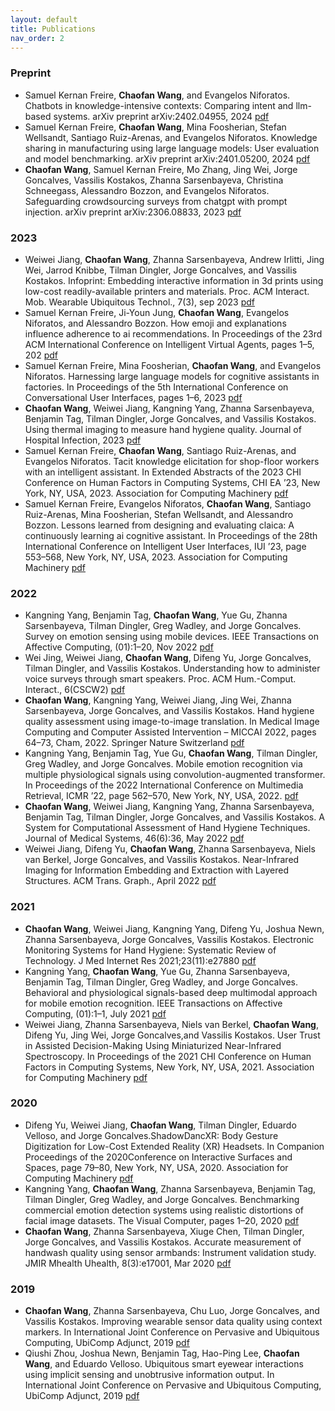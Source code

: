 ```yaml
---
layout: default
title: Publications
nav_order: 2
---
```


### Preprint
- Samuel Kernan Freire, **Chaofan Wang**, and Evangelos Niforatos. Chatbots in knowledge-intensive contexts: Comparing intent and llm-based systems. arXiv preprint arXiv:2402.04955, 2024 [pdf](https://arxiv.org/abs/2402.04955)
- Samuel Kernan Freire, **Chaofan Wang**, Mina Foosherian, Stefan Wellsandt, Santiago Ruiz-Arenas, and Evangelos Niforatos. Knowledge sharing in manufacturing using large language models: User evaluation and model benchmarking. arXiv preprint arXiv:2401.05200, 2024 [pdf](https://arxiv.org/abs/2401.05200)
- **Chaofan Wang**, Samuel Kernan Freire, Mo Zhang, Jing Wei, Jorge Goncalves, Vassilis Kostakos, Zhanna Sarsenbayeva, Christina Schneegass, Alessandro Bozzon, and Evangelos Niforatos. Safeguarding crowdsourcing surveys from chatgpt with prompt injection. arXiv preprint arXiv:2306.08833, 2023 [pdf](https://arxiv.org/abs/2306.08833)

### 2023
- Weiwei Jiang, **Chaofan Wang**, Zhanna Sarsenbayeva, Andrew Irlitti, Jing Wei, Jarrod Knibbe, Tilman Dingler, Jorge Goncalves, and Vassilis Kostakos. Infoprint: Embedding interactive information in 3d prints using low-cost readily-available printers and materials. Proc. ACM Interact. Mob. Wearable Ubiquitous Technol., 7(3), sep 2023 [pdf](https://dl.acm.org/doi/10.1145/3610933)
- Samuel Kernan Freire, Ji-Youn Jung, **Chaofan Wang**, Evangelos Niforatos, and Alessandro Bozzon. How emoji and explanations influence adherence to ai recommendations. In Proceedings of the 23rd ACM International Conference on Intelligent Virtual Agents, pages 1–5, 202 [pdf](https://dl.acm.org/doi/10.1145/3570945.3607300)
- Samuel Kernan Freire, Mina Foosherian, **Chaofan Wang**, and Evangelos Niforatos. Harnessing large language models for cognitive assistants in factories. In Proceedings of the 5th International Conference on Conversational User Interfaces, pages 1–6, 2023 [pdf](https://dl.acm.org/doi/fullHtml/10.1145/3571884.3604313)
- **Chaofan Wang**, Weiwei Jiang, Kangning Yang, Zhanna Sarsenbayeva, Benjamin Tag, Tilman Dingler, Jorge Goncalves, and Vassilis Kostakos. Using thermal imaging to measure hand hygiene quality. Journal of Hospital Infection, 2023 [pdf](https://www.sciencedirect.com/science/article/pii/S0195670123001718)
- Samuel Kernan Freire, **Chaofan Wang**, Santiago Ruiz-Arenas, and Evangelos Niforatos. Tacit knowledge elicitation for shop-floor workers with an intelligent assistant. In Extended Abstracts of the 2023 CHI Conference on Human Factors in Computing Systems, CHI EA ’23, New York, NY, USA, 2023. Association for Computing Machinery [pdf](https://dl.acm.org/doi/fullHtml/10.1145/3544549.3585755)
- Samuel Kernan Freire, Evangelos Niforatos, **Chaofan Wang**, Santiago Ruiz-Arenas, Mina Foosherian, Stefan Wellsandt, and Alessandro Bozzon. Lessons learned from designing and evaluating claica: A continuously learning ai cognitive assistant. In Proceedings of the 28th International Conference on Intelligent User Interfaces, IUI ’23, page 553–568, New York, NY, USA, 2023. Association for Computing Machinery [pdf](https://dl.acm.org/doi/abs/10.1145/3581641.3584042)

### 2022
- Kangning Yang, Benjamin Tag, **Chaofan Wang**, Yue Gu, Zhanna Sarsenbayeva, Tilman Dingler, Greg Wadley, and Jorge Goncalves. Survey on emotion sensing using mobile devices. IEEE Transactions on Affective Computing, (01):1–20, Nov 2022 [pdf](https://ieeexplore.ieee.org/document/9942293/)
- Wei Jing, Weiwei Jiang, **Chaofan Wang**, Difeng Yu, Jorge Goncalves, Tilman Dingler, and Vassilis Kostakos. Understanding how to administer voice surveys through smart speakers. Proc. ACM Hum.-Comput. Interact., 6(CSCW2) [pdf](https://dl.acm.org/doi/10.1145/3555606)
- **Chaofan Wang**, Kangning Yang, Weiwei Jiang, Jing Wei, Zhanna Sarsenbayeva, Jorge Goncalves, and Vassilis Kostakos. Hand hygiene quality assessment using image-to-image translation. In Medical Image Computing and Computer Assisted Intervention – MICCAI 2022, pages 64–73, Cham, 2022. Springer Nature Switzerland [pdf](https://link.springer.com/chapter/10.1007/978-3-031-16449-1_7)
- Kangning Yang, Benjamin Tag, Yue Gu, **Chaofan Wang**, Tilman Dingler, Greg Wadley, and Jorge Goncalves. Mobile emotion recognition via multiple physiological signals using convolution-augmented transformer. In Proceedings of the 2022 International Conference on Multimedia Retrieval, ICMR ’22, page 562–570, New York, NY, USA, 2022. [pdf](https://dl.acm.org/doi/10.1145/3512527.3531385)
- **Chaofan Wang**, Weiwei Jiang, Kangning Yang, Zhanna Sarsenbayeva, Benjamin Tag, Tilman Dingler, Jorge Goncalves, and Vassilis Kostakos. A System for Computational Assessment of Hand Hygiene Techniques. Journal of Medical Systems, 46(6):36, May 2022 [pdf](https://link.springer.com/article/10.1007/s10916-022-01817-z)
- Weiwei Jiang, Difeng Yu, **Chaofan Wang**, Zhanna Sarsenbayeva, Niels van Berkel, Jorge Goncalves, and Vassilis Kostakos. Near-Infrared Imaging for Information Embedding and Extraction with Layered Structures. ACM Trans. Graph., April 2022 [pdf](https://dl.acm.org/doi/abs/10.1145/3533426)

### 2021
- **Chaofan Wang**, Weiwei Jiang, Kangning Yang, Difeng Yu, Joshua Newn, Zhanna Sarsenbayeva, Jorge Goncalves, Vassilis Kostakos. Electronic Monitoring Systems for Hand Hygiene: Systematic Review of Technology. J Med Internet Res 2021;23(11):e27880 [pdf](https://www.jmir.org/2021/11/e27880)
- Kangning Yang, **Chaofan Wang**, Yue Gu, Zhanna Sarsenbayeva, Benjamin Tag, Tilman Dingler, Greg Wadley, and Jorge Goncalves. Behavioral and physiological signals-based deep multimodal approach for mobile emotion recognition. IEEE Transactions on Affective Computing, (01):1–1, July 2021 [pdf](https://ieeexplore.ieee.org/document/9502508)
- Weiwei Jiang, Zhanna Sarsenbayeva, Niels van Berkel, **Chaofan Wang**, Difeng Yu, Jing Wei, Jorge Goncalves,and Vassilis Kostakos. User Trust in Assisted Decision-Making Using Miniaturized Near-Infrared Spectroscopy. In Proceedings of the 2021 CHI Conference on Human Factors in Computing Systems, New York, NY, USA, 2021. Association for Computing Machinery [pdf](https://dl.acm.org/doi/abs/10.1145/3411764.3445710)

### 2020
- Difeng Yu, Weiwei Jiang, **Chaofan Wang**, Tilman Dingler, Eduardo Velloso, and Jorge Goncalves.ShadowDancXR: Body Gesture Digitization for Low-Cost Extended Reality (XR) Headsets. In Companion Proceedings of the 2020Conference on Interactive Surfaces and Spaces, page 79–80, New York, NY, USA, 2020. Association for Computing Machinery [pdf](https://dl.acm.org/doi/10.1145/3380867.3426222)
- Kangning Yang, **Chaofan Wang**, Zhanna Sarsenbayeva, Benjamin Tag, Tilman Dingler, Greg Wadley, and Jorge Goncalves. Benchmarking commercial emotion detection systems using realistic distortions of facial image datasets. The Visual Computer, pages 1–20, 2020 [pdf](https://link.springer.com/article/10.1007/s00371-020-01881-x)
- **Chaofan Wang**, Zhanna Sarsenbayeva, Xiuge Chen, Tilman Dingler, Jorge Goncalves, and Vassilis Kostakos. Accurate measurement of handwash quality using sensor armbands: Instrument validation study. JMIR Mhealth Uhealth, 8(3):e17001, Mar 2020 [pdf](https://mhealth.jmir.org/2020/3/e17001/)

### 2019
- **Chaofan Wang**, Zhanna Sarsenbayeva, Chu Luo, Jorge Goncalves, and Vassilis Kostakos. Improving wearable sensor data quality using context markers. In International Joint Conference on Pervasive and Ubiquitous Computing, UbiComp Adjunct, 2019 [pdf](https://dl.acm.org/doi/10.1145/3341162.3349334)
- Qiushi Zhou, Joshua Newn, Benjamin Tag, Hao-Ping Lee, **Chaofan Wang**, and Eduardo Velloso. Ubiquitous smart eyewear interactions using implicit sensing and unobtrusive information output. In International Joint Conference on Pervasive and Ubiquitous Computing, UbiComp Adjunct, 2019 [pdf](https://dl.acm.org/doi/10.1145/3341162.3348392)